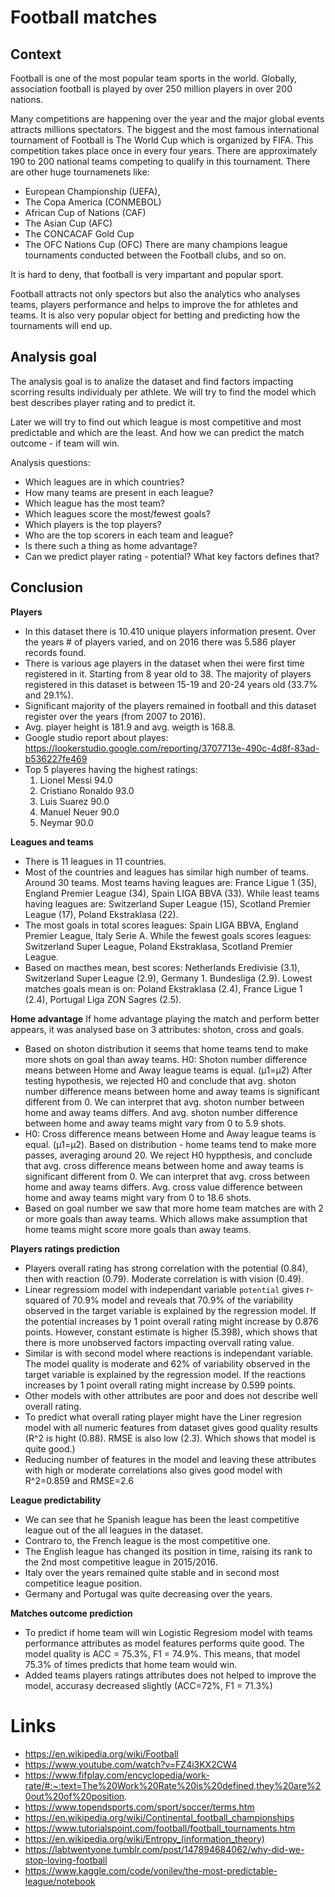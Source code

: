 # Football matches

## Context
Football is one of the most popular team sports in the world. Globally, association football is played by over 250 million players in over 200 nations. 

Many competitions are happening over the year and the major global events attracts millions spectators. The biggest and the most famous international tournament of Football is The World Cup which is organized by FIFA. This competition takes place once in every four years. There are approximately 190 to 200 national teams competing to qualify in this tournament. There are other huge tournamenets like: 
- European Championship (UEFA), 
- The Copa America (CONMEBOL)
- African Cup of Nations (CAF)
- The Asian Cup (AFC)
- The CONCACAF Gold Cup
- The OFC Nations Cup (OFC)
There are many champions league tournaments conducted between the Football clubs, and so on.

It is hard to deny, that football is very impartant and popular sport.

Football attracts not only spectors but also the analytics who analyses teams, players performance and helps to improve the for athletes and teams. It is also very popular object for betting and predicting how the tournaments will end up.  



## Analysis goal 

The analysis goal is to analize the dataset and find factors impacting scorring results individualy per athlete.
We will try to find the model which best describes player rating and to predict it.

Later we will try to find out which league is most competitive and most predictable and which are the least.
And how we can predict the match outcome - if team will win.

Analysis questions:
- Which leagues are in which countries?
- How many teams are present in each league? 
- Which league has the most team?
- Which leagues score the most/fewest goals?
- Which players is the top players?
- Who are the top scorers in each team and league?
- Is there such a thing as home advantage?
- Can we predict player rating - potential? What key factors defines that?

## Conclusion

<b>Players</b>
- In this dataset there is 10.410 unique players information present. Over the years # of players varied, and on 2016 there was 5.586 player records found.
- There is various age players in the dataset when thei were first time registered in it. Starting from 8 year old to 38. The majority of players registered in this dataset is between 15-19 and 20-24 years old (33.7% and 29.1%). 
- Significant majority of the players remained in football and this dataset register over the years (from 2007 to 2016).
- Avg. player height is 181.9 and avg. weigth is 168.8.
- Google studio report about playes: https://lookerstudio.google.com/reporting/3707713e-490c-4d8f-83ad-b536227fe469
- Top 5 playeres having the highest ratings: 
    1. Lionel Messi 94.0
    2. Cristiano Ronaldo 93.0
    3. Luis Suarez 90.0
    4. Manuel Neuer 90.0
    5. Neymar 90.0

<b>Leagues and teams</b>
- There is 11 leagues in 11 countries.
- Most of the countries and leagues has similar high number of teams. Around 30 teams. Most teams having leagues are: France Ligue 1 (35), England Premier League (34), Spain LIGA BBVA (33). While least teams having leagues are: Switzerland Super League (15), Scotland Premier League (17), Poland Ekstraklasa (22).
- The most goals in total scores leagues: Spain LIGA BBVA, England Premier League, Italy Serie A. While the fewest goals scores leagues: Switzerland Super League, Poland Ekstraklasa, Scotland Premier League.
- Based on macthes mean, best scores: Netherlands Eredivisie (3.1), Switzerland Super League (2.9), Germany 1. Bundesliga (2.9). Lowest matches goals mean is on: Poland Ekstraklasa (2.4), France Ligue 1 (2.4), Portugal Liga ZON Sagres (2.5).

<b>Home advantage</b>
If home advantage playing the match and perform better appears, it was analysed base on 3 attributes: shoton, cross and goals.
- Based on shoton distribution it seems that home teams tend to make more shots on goal than away teams.
H0: Shoton number difference means between Home and Away league teams is equal. (μ1=μ2)
After testing hypothesis, we rejected H0 and conclude that avg. shoton number difference means between home and away teams is significant different from 0. We can interpret that avg. shoton number between home and away teams differs. And avg. shoton number difference between home and away teams might vary from 0 to 5.9 shots.
- H0: Cross difference means between Home and Away league teams is equal. (μ1=μ2). Based on distribution - home teams tend to make more passes, averaging around 20.
We reject H0 hyppthesis, and conclude that avg. cross difference means between home and away teams is significant different from 0. We can interpret that avg. cross between home and away teams differs. Avg. cross value difference between home and away teams might vary from 0 to 18.6 shots.
- Based on goal number we saw that more home team matches are with 2 or more goals than away teams. Which allows make assumption that home teams might score more goals than away teams.

<b>Players ratings prediction</b>
- Players overall rating has strong correlation with the potential (0.84), then with reaction (0.79). Moderate correlation is with vision (0.49).
- Linear regressiom model with independant variable `potential` gives r-squared of 70.9%  model and reveals that 70.9% of the variability observed in the target variable is explained by the regression model. If the potential increases by 1 point overall rating might increase by 0.876 points. However, constant estimate is higher (5.398), which shows that there is more unobserved factors impacting overvall rating value.
- Similar is with second model where reactions is independant variable. The model quality is moderate and 62% of variability observed in the target variable is explained by the regression model. If the reactions increases by 1 point overall rating might increase by 0.599 points.
- Other models with other attributes are poor and does not describe well overall rating.
- To predict what overall rating player might have the Liner regresion model with all numeric features from dataset gives good quality results (R^2 is hight (0.88). RMSE is also low (2.3). Which shows that model is quite good.)
- Reducing number of features in the model and leaving these attributes with high or moderate correlations also gives good model with R^2=0.859 and RMSE=2.6

<b>League predictability</b>
- We can see that he Spanish league has been the least competitive league out of the all leagues in the dataset.
- Contraro to, the French league is the most competitive one. 
- The English league has changed its position in time, raising its rank to the 2nd most competitive league in 2015/2016. 
- Italy over the years remained quite stable and in second most competitice league position. 
- Germany and Portugal was quite decreasing over the years.

<b>Matches outcome prediction</b>
- To predict if home team will win Logistic Regresiom model with teams performance attributes as model features performs quite good. The model quality is ACC = 75.3%, F1 = 74.9%. This means, that model 75.3% of times predicts that home team would win.
- Added teams players ratings attributes does not helped to improve the model, accurasy decreased slightly (ACC=72%, F1 = 71.3%)

# Links
- https://en.wikipedia.org/wiki/Football
- https://www.youtube.com/watch?v=FZ4i3KX2CW4
- https://www.fifplay.com/encyclopedia/work-rate/#:~:text=The%20Work%20Rate%20is%20defined,they%20are%20out%20of%20position.
- https://www.topendsports.com/sport/soccer/terms.htm
- https://en.wikipedia.org/wiki/Continental_football_championships
- https://www.tutorialspoint.com/football/football_tournaments.htm
- https://en.wikipedia.org/wiki/Entropy_(information_theory)
- https://labtwentyone.tumblr.com/post/147894684062/why-did-we-stop-loving-football
- https://www.kaggle.com/code/yonilev/the-most-predictable-league/notebook

